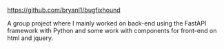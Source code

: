 https://github.com/bryanl1/bugfixhound

A group project where I mainly worked on back-end using the FastAPI framework with Python and some work with components for front-end on html and jquery.
